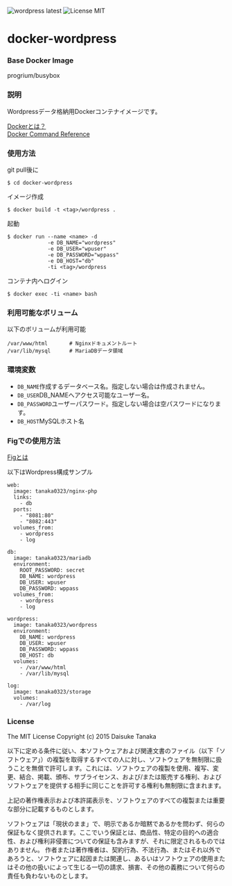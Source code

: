![wordpress latest](https://img.shields.io/badge/wordpress-latest-brightgreen.svg) ![License MIT](https://img.shields.io/badge/license-MIT-blue.svg)

# docker-wordpress

### Base Docker Image

progrium/busybox

### 説明

Wordpressデータ格納用Dockerコンテナイメージです。

[Dockerとは？](https://docs.docker.com/ "Dockerとは？")  
[Docker Command Reference](https://docs.docker.com/reference/commandline/cli/ "Docker Command Reference")

### 使用方法

git pull後に

    $ cd docker-wordpress

イメージ作成

    $ docker build -t <tag>/wordpress .

起動

    $ docker run --name <name> -d
                 -e DB_NAME="wordpress" 
                 -e DB_USER="wpuser"
                 -e DB_PASSWORD="wppass"
                 -e DB_HOST="db"
                 -ti <tag>/wordpress

コンテナ内へログイン

    $ docker exec -ti <name> bash

### 利用可能なボリューム

以下のボリュームが利用可能

    /var/www/html       # Nginxドキュメントルート
    /var/lib/mysql      # MariaDBデータ領域

### 環境変数

- <code>DB_NAME</code>作成するデータベース名。指定しない場合は作成されません。
- <code>DB_USER</code>DB_NAMEへアクセス可能なユーザー名。
- <code>DB_PASSWORD</code>ユーザーパスワード。指定しない場合は空パスワードになります。
- <code>DB_HOST</code>MySQLホスト名

### Figでの使用方法

[Figとは](http://www.fig.sh/ "Figとは")  

以下はWordpress構成サンプル

    web:
      image: tanaka0323/nginx-php
      links:
        - db
      ports:
        - "8081:80"
        - "8082:443"
      volumes_from:
        - wordpress
        - log

    db:
      image: tanaka0323/mariadb
      environment:
        ROOT_PASSWORD: secret
        DB_NAME: wordpress
        DB_USER: wpuser
        DB_PASSWORD: wppass
      volumes_from:
        - wordpress
        - log

    wordpress:
      image: tanaka0323/wordpress
      environment:
        DB_NAME: wordpress
        DB_USER: wpuser
        DB_PASSWORD: wppass
        DB_HOST: db
      volumes:
        - /var/www/html
        - /var/lib/mysql

    log:
      image: tanaka0323/storage
      volumes:
        - /var/log

### License

The MIT License
Copyright (c) 2015 Daisuke Tanaka

以下に定める条件に従い、本ソフトウェアおよび関連文書のファイル（以下「ソフトウェア」）の複製を取得するすべての人に対し、ソフトウェアを無制限に扱うことを無償で許可します。これには、ソフトウェアの複製を使用、複写、変更、結合、掲載、頒布、サブライセンス、および/または販売する権利、およびソフトウェアを提供する相手に同じことを許可する権利も無制限に含まれます。

上記の著作権表示および本許諾表示を、ソフトウェアのすべての複製または重要な部分に記載するものとします。

ソフトウェアは「現状のまま」で、明示であるか暗黙であるかを問わず、何らの保証もなく提供されます。ここでいう保証とは、商品性、特定の目的への適合性、および権利非侵害についての保証も含みますが、それに限定されるものではありません。 作者または著作権者は、契約行為、不法行為、またはそれ以外であろうと、ソフトウェアに起因または関連し、あるいはソフトウェアの使用またはその他の扱いによって生じる一切の請求、損害、その他の義務について何らの責任も負わないものとします。
